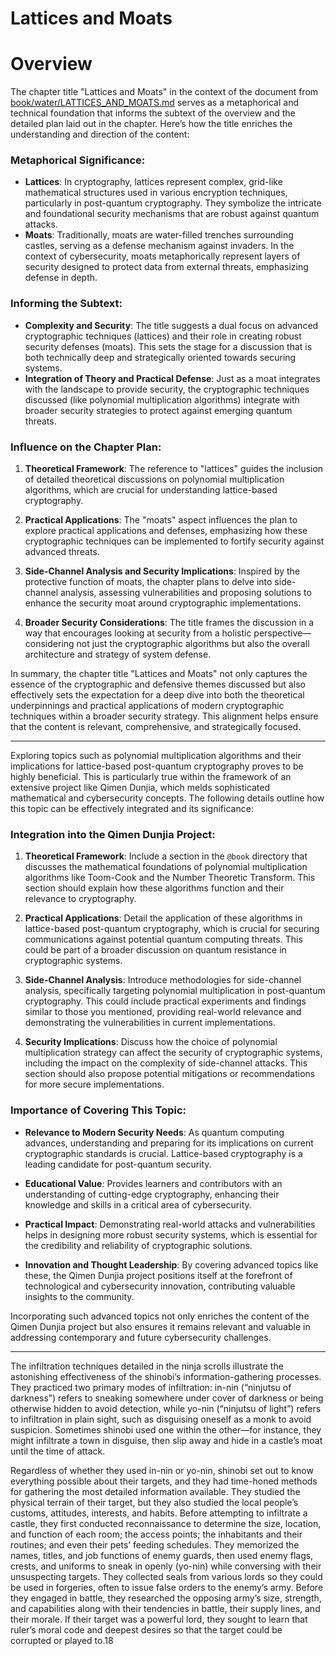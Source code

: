 # Lattices and Moats

# Overview 

The chapter title "Lattices and Moats" in the context of the document from [book/water/LATTICES_AND_MOATS.md](file:///Users/andrewowens/qimendunjia/book/water/LATTICES_AND_MOATS.md#1%2C1-1%2C1) serves as a metaphorical and technical foundation that informs the subtext of the overview and the detailed plan laid out in the chapter. Here’s how the title enriches the understanding and direction of the content:

### Metaphorical Significance:
- **Lattices**: In cryptography, lattices represent complex, grid-like mathematical structures used in various encryption techniques, particularly in post-quantum cryptography. They symbolize the intricate and foundational security mechanisms that are robust against quantum attacks.
- **Moats**: Traditionally, moats are water-filled trenches surrounding castles, serving as a defense mechanism against invaders. In the context of cybersecurity, moats metaphorically represent layers of security designed to protect data from external threats, emphasizing defense in depth.

### Informing the Subtext:
- **Complexity and Security**: The title suggests a dual focus on advanced cryptographic techniques (lattices) and their role in creating robust security defenses (moats). This sets the stage for a discussion that is both technically deep and strategically oriented towards securing systems.
- **Integration of Theory and Practical Defense**: Just as a moat integrates with the landscape to provide security, the cryptographic techniques discussed (like polynomial multiplication algorithms) integrate with broader security strategies to protect against emerging quantum threats.

### Influence on the Chapter Plan:
1. **Theoretical Framework**: The reference to "lattices" guides the inclusion of detailed theoretical discussions on polynomial multiplication algorithms, which are crucial for understanding lattice-based cryptography.
   
2. **Practical Applications**: The "moats" aspect influences the plan to explore practical applications and defenses, emphasizing how these cryptographic techniques can be implemented to fortify security against advanced threats.

3. **Side-Channel Analysis and Security Implications**: Inspired by the protective function of moats, the chapter plans to delve into side-channel analysis, assessing vulnerabilities and proposing solutions to enhance the security moat around cryptographic implementations.

4. **Broader Security Considerations**: The title frames the discussion in a way that encourages looking at security from a holistic perspective—considering not just the cryptographic algorithms but also the overall architecture and strategy of system defense.

In summary, the chapter title "Lattices and Moats" not only captures the essence of the cryptographic and defensive themes discussed but also effectively sets the expectation for a deep dive into both the theoretical underpinnings and practical applications of modern cryptographic techniques within a broader security strategy. This alignment helps ensure that the content is relevant, comprehensive, and strategically focused.

---

Exploring topics such as polynomial multiplication algorithms and their implications for lattice-based post-quantum cryptography proves to be highly beneficial. This is particularly true within the framework of an extensive project like Qimen Dunjia, which melds sophisticated mathematical and cybersecurity concepts. The following details outline how this topic can be effectively integrated and its significance:

### Integration into the Qimen Dunjia Project:
1. **Theoretical Framework**: Include a section in the `@book` directory that discusses the mathematical foundations of polynomial multiplication algorithms like Toom-Cook and the Number Theoretic Transform. This section should explain how these algorithms function and their relevance to cryptography.
   
2. **Practical Applications**: Detail the application of these algorithms in lattice-based post-quantum cryptography, which is crucial for securing communications against potential quantum computing threats. This could be part of a broader discussion on quantum resistance in cryptographic systems.

3. **Side-Channel Analysis**: Introduce methodologies for side-channel analysis, specifically targeting polynomial multiplication in post-quantum cryptography. This could include practical experiments and findings similar to those you mentioned, providing real-world relevance and demonstrating the vulnerabilities in current implementations.

4. **Security Implications**: Discuss how the choice of polynomial multiplication strategy can affect the security of cryptographic systems, including the impact on the complexity of side-channel attacks. This section should also propose potential mitigations or recommendations for more secure implementations.

### Importance of Covering This Topic:
- **Relevance to Modern Security Needs**: As quantum computing advances, understanding and preparing for its implications on current cryptographic standards is crucial. Lattice-based cryptography is a leading candidate for post-quantum security.
  
- **Educational Value**: Provides learners and contributors with an understanding of cutting-edge cryptography, enhancing their knowledge and skills in a critical area of cybersecurity.

- **Practical Impact**: Demonstrating real-world attacks and vulnerabilities helps in designing more robust security systems, which is essential for the credibility and reliability of cryptographic solutions.

- **Innovation and Thought Leadership**: By covering advanced topics like these, the Qimen Dunjia project positions itself at the forefront of technological and cybersecurity innovation, contributing valuable insights to the community.

Incorporating such advanced topics not only enriches the content of the Qimen Dunjia project but also ensures it remains relevant and valuable in addressing contemporary and future cybersecurity challenges.

---

The infiltration techniques detailed in the ninja scrolls illustrate the astonishing effectiveness of the shinobi’s information-gathering processes. They practiced two primary modes of infiltration: in-nin (“ninjutsu of darkness”) refers to sneaking somewhere under cover of darkness or being otherwise hidden to avoid detection, while yo-nin (“ninjutsu of light”) refers to infiltration in plain sight, such as disguising oneself as a monk to avoid suspicion. Sometimes shinobi used one within the other—for instance, they might infiltrate a town in disguise, then slip away and hide in a castle’s moat until the time of attack.

Regardless of whether they used in-nin or yo-nin, shinobi set out to know everything possible about their targets, and they had time-honed methods for gathering the most detailed information available. They studied the physical terrain of their target, but they also studied the local people’s customs, attitudes, interests, and habits. Before attempting to infiltrate a castle, they first conducted reconnaissance to determine the size, location, and function of each room; the access points; the inhabitants and their routines; and even their pets’ feeding schedules. They memorized the names, titles, and job functions of enemy guards, then used enemy flags, crests, and uniforms to sneak in openly (yo-nin) while conversing with their unsuspecting targets. They collected seals from various lords so they could be used in forgeries, often to issue false orders to the enemy’s army. Before they engaged in battle, they researched the opposing army’s size, strength, and capabilities along with their tendencies in battle, their supply lines, and their morale. If their target was a powerful lord, they sought to learn that ruler’s moral code and deepest desires so that the target could be corrupted or played to.18

